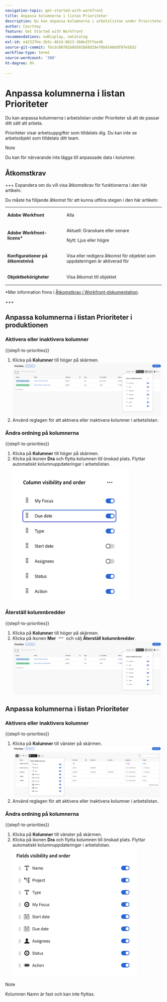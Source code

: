 ```yaml
---
navigation-topic: get-started-with-workfront
title: Anpassa kolumnerna i listan Prioriteter
description: Du kan anpassa kolumnerna i arbetslistan under Prioriteter så att de passar ditt sätt att arbeta.
author: Courtney
feature: Get Started with Workfront
recommendations: noDisplay, noCatalog
exl-id: e4232fbe-1b5c-4614-8613-3b0e25ffee46
source-git-commit: fbcdc88701b8b501b68d29e76b0148ddf07e5b52
workflow-type: tm+mt
source-wordcount: '300'
ht-degree: 0%

---
```


# Anpassa kolumnerna i listan Prioriteter

Du kan anpassa kolumnerna i arbetslistan under Prioriteter så att de passar ditt sätt att arbeta.

Prioriteter visar arbetsuppgifter som tilldelats dig. Du kan inte se arbetsobjekt som tilldelats ditt team.

>[!NOTE]
>
>Du kan för närvarande inte lägga till anpassade data i kolumner.

## Åtkomstkrav

+++ Expandera om du vill visa åtkomstkrav för funktionerna i den här artikeln.

Du måste ha följande åtkomst för att kunna utföra stegen i den här artikeln:

<table style="table-layout:auto"> 
 <col> 
 </col> 
 <col> 
 </col> 
 <tbody> 
  <tr> 
   <td role="rowheader"><strong>Adobe Workfront</strong></td> 
   <td> <p>Alla</p> </td> 
  </tr> 
  <tr> 
   <td role="rowheader"><strong>Adobe Workfront-licens*</strong></td> 
   <td> 
   <p>Aktuell: Granskare eller senare</p>
   <p>Nytt: Ljus eller högre</p> 
   </td> 
  </tr> 
  <tr> 
   <td role="rowheader"><strong>Konfigurationer på åtkomstnivå</strong></td> 
   <td> <p>Visa eller redigera åtkomst för objektet som uppdateringen är aktiverad för</p></td> 
  </tr> 
  <tr> 
   <td role="rowheader"><strong>Objektbehörigheter</strong></td> 
   <td> <p>Visa åtkomst till objektet</p></td> 
  </tr> 
 </tbody> 
</table>

*Mer information finns i [Åtkomstkrav i Workfront-dokumentation](/help/quicksilver/administration-and-setup/add-users/access-levels-and-object-permissions/access-level-requirements-in-documentation.md).

+++

## Anpassa kolumnerna i listan Prioriteter i produktionen

### Aktivera eller inaktivera kolumner

{{step1-to-priorities}}

1. Klicka på **Kolumner** till höger på skärmen.
   ![Kolumner](assets/columns.png)
1. Använd reglagen för att aktivera eller inaktivera kolumner i arbetslistan.

### Ändra ordning på kolumnerna

{{step1-to-priorities}}

1. Klicka på **Kolumner** till höger på skärmen.
1. Klicka på ikonen **Dra** och flytta kolumnen till önskad plats. Flyttar automatiskt kolumnuppdateringar i arbetslistan.
   ![Ändra ordning på kolumner](assets/reorder-columns.png)

### Återställ kolumnbredder

{{step1-to-priorities}}

1. Klicka på **Kolumner** till höger på skärmen.
1. Klicka på ikonen **Mer** ![Mer](assets/more-icon.png) och välj **Återställ kolumnbredder**.
   ![Kolumner](assets/columns.png)

## Anpassa kolumnerna i listan Prioriteter

### Aktivera eller inaktivera kolumner

{{step1-to-priorities}}

1. Klicka på **Kolumner** till vänster på skärmen.
   ![Kolumner](assets/columns-new.png)
1. Använd reglagen för att aktivera eller inaktivera kolumner i arbetslistan.

### Ändra ordning på kolumnerna

{{step1-to-priorities}}

1. Klicka på **Kolumner** till vänster på skärmen.
1. Klicka på ikonen **Dra** och flytta kolumnen till önskad plats. Flyttar automatiskt kolumnuppdateringar i arbetslistan.
   ![Ändra ordning på kolumner](assets/reorder-columns-new.png)

>[!NOTE]
>
>Kolumnen Namn är fast och kan inte flyttas.
